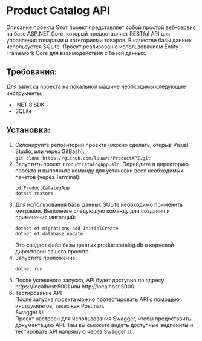 # Product Catalog API

Описание проекта
Этот проект представляет собой простой веб-сервис на базе ASP.NET Core, который предоставляет RESTful API для управления товарами и категориями товаров. В качестве базы данных используется SQLite. Проект реализован с использованием Entity Framework Core для взаимодействия с базой данных.

## Требования:
Для запуска проекта на локальной машине необходимы следующие инструменты:
- .NET 8 SDK
- SQLite

## Установка:
1. Cклонируйте репозиторий проекта (можно сделать, открыв Visual Studio, или через GitBash):  
   `git clone https://github.com/luuave/ProductAPI.git`
2. Запустить проект `ProductCatalogApp.sln`. Перейдите в директорию проекта и выполните команду для установки всех необходимых пакетов (через Terminal):  
    ```
    cd ProductCatalogApp  
    dotnet restore
    ```  
3. Для использования базы данных SQLite необходимо применить миграции. Выполните следующую команду для создания и применения миграций:  
   ```
   dotnet ef migrations add InitialCreate  
   dotnet ef database update
   ```
   Это создаст файл базы данных productcatalog.db в корневой директории вашего проекта.  
5. Запустите приложение:  
   ```
   dotnet run
   ```
7. После успешного запуска, API будет доступно по адресу: https://localhost:5001 или http://localhost:5000.
8. Тестирование API  
После запуска проекта можно протестировать API с помощью инструментов, таких как Postman.  
   Swagger UI  
Проект настроен для использования Swagger, чтобы предоставить документацию API.
Там вы сможете видеть доступные эндпоинты и тестировать API напрямую через Swagger UI.
